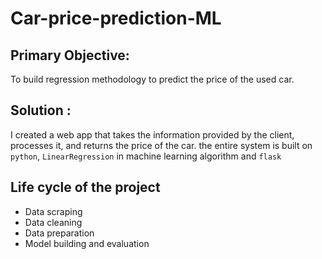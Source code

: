 # Car-price-prediction-ML

## Primary Objective:

To build regression methodology to predict the price of the used car. 

## Solution :

 I created a web app that takes the information provided by the client, processes it, and returns the price of the car. the entire system is built on  `python`, `LinearRegression` in machine learning algorithm and `flask`


## Life cycle of the project

- Data scraping
- Data cleaning
- Data preparation
- Model building and evaluation
